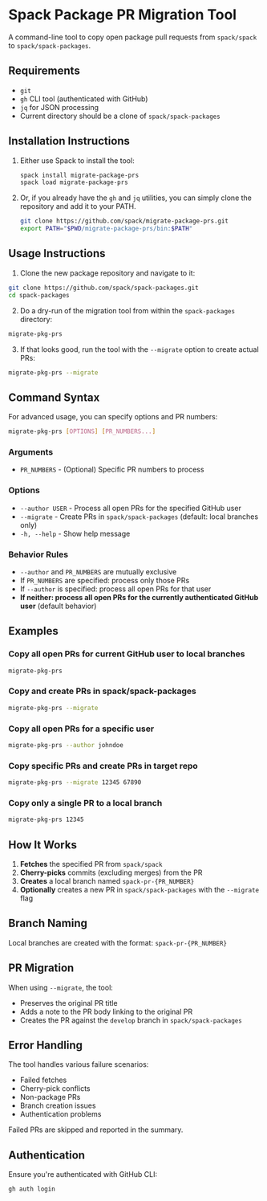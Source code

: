 # Spack Package PR Migration Tool

A command-line tool to copy open package pull requests from `spack/spack` to `spack/spack-packages`.

## Requirements

- `git`
- `gh` CLI tool (authenticated with GitHub)
- `jq` for JSON processing
- Current directory should be a clone of `spack/spack-packages`

## Installation Instructions

1. Either use Spack to install the tool:
   ```bash
   spack install migrate-package-prs
   spack load migrate-package-prs
   ```
2. Or, if you already have the `gh` and `jq` utilities, you can simply clone the repository and add
   it to your PATH.
   ```bash
   git clone https://github.com/spack/migrate-package-prs.git
   export PATH="$PWD/migrate-package-prs/bin:$PATH"
   ```

## Usage Instructions

1. Clone the new package repository and navigate to it:
```bash
git clone https://github.com/spack/spack-packages.git
cd spack-packages
```

2. Do a dry-run of the migration tool from within the `spack-packages` directory:
```bash
migrate-pkg-prs
```

3. If that looks good, run the tool with the `--migrate` option to create actual PRs:
```bash
migrate-pkg-prs --migrate
```

## Command Syntax

For advanced usage, you can specify options and PR numbers:

```bash
migrate-pkg-prs [OPTIONS] [PR_NUMBERS...]
```

### Arguments

- `PR_NUMBERS` - (Optional) Specific PR numbers to process

### Options

- `--author USER` - Process all open PRs for the specified GitHub user
- `--migrate` - Create PRs in `spack/spack-packages` (default: local branches only)
- `-h, --help` - Show help message

### Behavior Rules

- `--author` and `PR_NUMBERS` are mutually exclusive
- If `PR_NUMBERS` are specified: process only those PRs
- If `--author` is specified: process all open PRs for that user
- **If neither: process all open PRs for the currently authenticated GitHub user** (default behavior)

## Examples

### Copy all open PRs for current GitHub user to local branches
```bash
migrate-pkg-prs
```

### Copy and create PRs in spack/spack-packages
```bash
migrate-pkg-prs --migrate
```

### Copy all open PRs for a specific user
```bash
migrate-pkg-prs --author johndoe
```

### Copy specific PRs and create PRs in target repo
```bash
migrate-pkg-prs --migrate 12345 67890
```

### Copy only a single PR to a local branch
```bash
migrate-pkg-prs 12345
```

## How It Works

1. **Fetches** the specified PR from `spack/spack`
2. **Cherry-picks** commits (excluding merges) from the PR
3. **Creates** a local branch named `spack-pr-{PR_NUMBER}`
4. **Optionally** creates a new PR in `spack/spack-packages` with the `--migrate` flag

## Branch Naming

Local branches are created with the format: `spack-pr-{PR_NUMBER}`

## PR Migration

When using `--migrate`, the tool:
- Preserves the original PR title
- Adds a note to the PR body linking to the original PR
- Creates the PR against the `develop` branch in `spack/spack-packages`

## Error Handling

The tool handles various failure scenarios:
- Failed fetches
- Cherry-pick conflicts
- Non-package PRs
- Branch creation issues
- Authentication problems

Failed PRs are skipped and reported in the summary.

## Authentication

Ensure you're authenticated with GitHub CLI:
```bash
gh auth login
```
